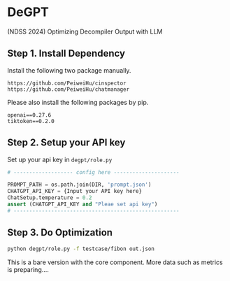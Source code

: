 # DeGPT
(NDSS 2024) Optimizing Decompiler Output with LLM

## Step 1. Install Dependency

Install the following two package manually.

```
https://github.com/PeiweiHu/cinspector
https://github.com/PeiweiHu/chatmanager
```

Please also install the following packages by pip.

```
openai==0.27.6
tiktoken==0.2.0
```

## Step 2. Setup your API key

Set up your api key in `degpt/role.py`

```python
# ------------------- config here ---------------------

PROMPT_PATH = os.path.join(DIR, 'prompt.json')
CHATGPT_API_KEY = {Input your API key here}
ChatSetup.temperature = 0.2
assert (CHATGPT_API_KEY and "Pleae set api key")
# -----------------------------------------------------
```


## Step 3. Do Optimization

```bash
python degpt/role.py -f testcase/fibon out.json
```

This is a bare version with the core component. More data such as metrics is preparing....
